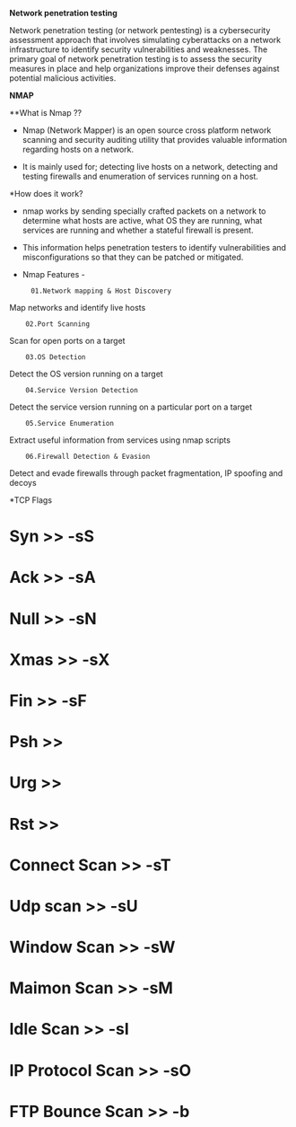 **Network penetration testing**

Network penetration testing (or network pentesting) is a cybersecurity assessment approach that involves simulating cyberattacks on a network infrastructure to identify security vulnerabilities and weaknesses. The primary goal of network penetration testing is to assess the security measures in place and help organizations improve their defenses against potential malicious activities.

**NMAP**

**What is Nmap ?? 


 - Nmap (Network Mapper) is an open source cross platform network scanning and security auditing utility that provides valuable information regarding hosts on a network.	

 - It is mainly used for; detecting live hosts on a network, detecting and testing firewalls and enumeration of services running on a host.



 *How does it work?

 - nmap works by sending specially crafted packets on a network to determine what hosts are active, what OS they are running, what services are running and whether a stateful firewall is present.

 - This information helps penetration testers to identify vulnerabilities and misconfigurations so that they can be patched or mitigated.


- Nmap Features -

		01.Network mapping & Host Discovery
Map networks and identify live hosts

		02.Port Scanning
Scan for open ports on a target

		03.OS Detection
Detect the OS version running on a target

		04.Service Version Detection
Detect the service version running on a particular port on a target

		05.Service Enumeration
Extract useful information from services using nmap scripts

		06.Firewall Detection & Evasion
Detect and evade firewalls through packet fragmentation, IP spoofing and decoys



*TCP Flags


# Syn 	>>	-sS 
# Ack 	>>	-sA
# 
# Null	>>	-sN
# Xmas	>>	-sX
# Fin   >>	-sF
# Psh	>>	
# Urg	>>
# Rst	>>	
# Connect Scan 	>>	-sT
# Udp scan      >> 	-sU
# Window Scan 	>>	-sW
# Maimon Scan 	>>	-sM
# Idle Scan 	>>	-sI
# IP Protocol Scan 	>>	-sO
# FTP Bounce Scan 	>>	-b


